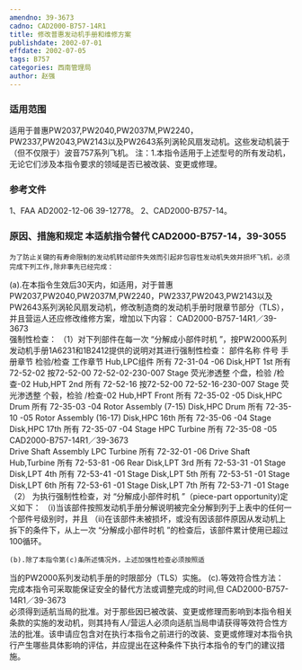 ```yaml
---
amendno: 39-3673
cadno: CAD2000-B757-14R1
title: 修改普惠发动机手册和维修方案
publishdate: 2002-07-01
effdate: 2002-07-05
tags: B757
categories: 西南管理局
author: 赵强
---
```


### 适用范围 
适用于普惠PW2037,PW2040,PW2037M,PW2240，PW2337,PW2043,PW2143以及PW2643系列涡轮风扇发动机。这些发动机装于（但不仅限于）波音757系列飞机。
注：1.本指令适用于上述型号的所有发动机，无论它们涉及本指令要求的领域是否已被改装、变更或修理。

### 参考文件
1、FAA AD2002-12-06  39-12778。
 2、CAD2000-B757-14。

### 原因、措施和规定 本适航指令替代 CAD2000-B757-14，39-3055
    为了防止关键的有寿命限制的发动机转动部件失效而引起非包容性发动机失效并损坏飞机，必须完成下列工作,除非事先已经完成： 
(a).在本指令生效后30天内，如适用，对于普惠PW2037,PW2040,PW2037M,PW2240，PW2337,PW2043,PW2143以及PW2643系列涡轮风扇发动机，修改制造商的发动机手册时限章节部分（TLS），并且营运人还应修改维修方案，增加以下内容： 
  CAD2000-B757-14R1／39-3673   
    强制性检查： 
   （1）对下列部件在每一次 “分解成小部件时机 ”，按PW2000系列发动机手册1A6231和1B2412提供的说明对其进行强制性检查： 
部件名称 件号  手册章节 检验/检查 工作章节 
Hub,LPC组件  所有 72-31-04  -06 
Disk,HPT 1st 所有 72-52-02 	按72-52-00 72-52-02-230-007 
Stage 	    荧光渗透整     个盘，检验  /检查-02 
Hub,HPT 2nd  所有 72-52-16 	按72-52-00 72-52-16-230-007 
Stage 	    荧光渗透整     个毂，检验  /检查-02 
Hub,HPT Front 所有 72-35-02 -05 
Disk,HPC Drum 所有 72-35-03 -04 Rotor Assembly (7-15) 
Disk,HPC Drum 所有 72-35-10 -05 Rotor Assembly (16-17) 
Disk,HPC 16th 所有 72-35-06 -04 Stage 
Disk,HPC 17th 所有 72-35-07 -04 Stage 
HPC Turbine   所有 72-35-08 -05
  CAD2000-B757-14R1／39-3673   
Drive Shaft Assembly 
LPC Turbine   所有 72-32-01 -06 Drive Shaft 
Hub,Turbine   所有 72-53-81 -06 Rear 
Disk,LPT 3rd  所有 72-53-31 -01 Stage 
Disk,LPT 4th  所有 72-53-41 -01 Stage 
Disk,LPT 5th  所有 72-53-51 -01 Stage 
Disk,LPT 6th  所有 72-53-61 -01 Stage 
Disk,LPT 7th  所有 72-53-71 -01 Stage 
（2）
为执行强制性检查，对 “分解成小部件时机 ”（piece-part opportunity)定义如下： 
（i)当该部件按照发动机手册分解说明被完全分解到列于上表中的任何一个部件号级别时，并且 
（ii)在该部件未被损坏，或没有因该部件原因从发动机上拆下的条件下，从上一次 “分解成小部件时机 ”的检查后，该部件累计使用已超过100循环。

    (b).除了本指令第(c)条所述情况外，上述加强性检查必须按照适
当的PW2000系列发动机手册的时限部分（TLS）实施。  (c).等效符合性方法：     完成本指令可采取能保证安全的替代方法或调整完成的时间,但
  CAD2000-B757-14R1／39-3673   
必须得到适航当局的批准。对于那些因已被改装、变更或修理而影响到本指令相关条款的实施的发动机，则其持有人/营运人必须向适航当局申请获得等效符合性方法的批准。该申请应包含对在执行本指令之前进行的改装、变更或修理对本指令执行产生哪些具体影响的评估，并应提出在这种条件下执行本指令的专门的建议措施。
